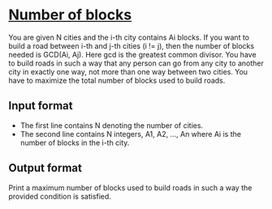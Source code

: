 # [Number of blocks][link]

You are given N cities and the i-th city contains Ai blocks. If you want to build a road between i-th and j-th cities (i != j), then the number of blocks needed is GCD(Ai, Aj). Here gcd is the greatest common divisor. You have to build roads in such a way that any person can go from any city to another city in exactly one way, not more than one way between two cities. You have to maximize the total number of blocks used to build roads.

## Input format

- The first line contains N denoting the number of cities.
- The second line contains N integers, A1, A2, ..., An where Ai is the number of blocks in the i-th city.

## Output format

Print a maximum number of blocks used to build roads in such a way the provided condition is satisfied.

[link]: https://www.hackerearth.com/practice/algorithms/graphs/minimum-spanning-tree/practice-problems/algorithm/complete-journey-bf38d697/

